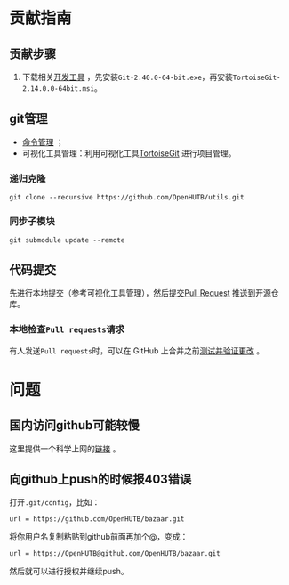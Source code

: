 

# 贡献指南

## 贡献步骤
1. 下载相关[开发工具](https://pan.baidu.com/s/1Is2-VR1z-tMYvmdinsVY_g?pwd=hutb) ，先安装`Git-2.40.0-64-bit.exe`，再安装`TortoiseGit-2.14.0.0-64bit.msi`。


## git管理

- [命令管理](https://blog.csdn.net/weixin_45682261/article/details/124003706) ；
- 可视化工具管理：利用可视化工具[TortoiseGit](https://blog.csdn.net/xwnxwn/article/details/108694863) 进行项目管理。


### 递归克隆
```shell
git clone --recursive https://github.com/OpenHUTB/utils.git
```

### 同步子模块
```
git submodule update --remote
```
 


## 代码提交

先进行本地提交（参考可视化工具管理），然后[提交Pull Request](https://zhuanlan.zhihu.com/p/153381521) 推送到开源仓库。


### 本地检查`Pull requests`请求
有人发送`Pull requests`时，可以在 GitHub 上合并之前[测试并验证更改](https://docs.github.com/zh/pull-requests/collaborating-with-pull-requests/reviewing-changes-in-pull-requests/checking-out-pull-requests-locally) 。


# 问题
## 国内访问github可能较慢
这里提供一个科学上网的[链接](https://a.kkkcloud.men/#/login) 。

## 向github上push的时候报403错误
打开`.git/config`，比如：
```
url = https://github.com/OpenHUTB/bazaar.git
```
将你用户名复制粘贴到github前面再加个@，变成：
```
url = https://OpenHUTB@github.com/OpenHUTB/bazaar.git
```
然后就可以进行授权并继续push。



